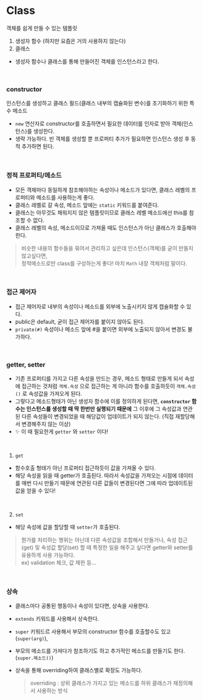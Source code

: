 # Class

객체를 쉽게 만들 수 있는 템플릿

1. 생성자 함수 (하지만 요즘은 거의 사용하지 않는다)
2. 클래스

- 생성자 함수나 클래스를 통해 만들어진 객체를 인스턴스라고 한다.

<br>

### constructor

인스턴스를 생성하고 클래스 필드(클래스 내부의 캡슐화된 변수)를 초기화하기 위한 특수 메소드

- `new` 연산자로 constructor를 호출하면서 필요한 데이터를 인자로 받아 객체(인스턴스)를 생성한다.
- 생략 가능하다. 빈 객체를 생성할 뿐 프로퍼티 추가가 필요하면 인스턴스 생성 후 동적 추가하면 된다.

<br>

### 정적 프로퍼티/메소드

- 모든 객체마다 동일하게 참조해야하는 속성이나 메소드가 있다면, 클래스 레벨의 프로퍼티와 메소드를 사용하는게 좋다.
- 클래스 레벨로 갈 속성, 메소드 앞에는 `static` 키워드를 붙여준다.
- 클래스는 아무것도 채워지지 않은 템플릿이므로 클래스 레벨 메소드에선 this를 참조할 수 없다.
- 클래스 레벨의 속성, 메소드이므로 가져올 때도 인스턴스가 아닌 클래스가 호출해야한다.

> 비슷한 내용의 함수들을 묶어서 관리하고 싶은데 인스턴스(객체)를 굳이 만들지 않고싶다면, <br>정적메소드로만 class를 구성하는게 좋다! 마치 `Math` 내장 객체처럼 말이다.

<br>

### 접근 제어자

- 접근 제어자로 내부의 속성이나 메소드를 외부에 노출시키지 않게 캡슐화할 수 있다.
- public은 default, 굳이 접근 제어자를 붙이지 않아도 된다.
- `private(#)` 속성이나 메소드 앞에 #을 붙이면 외부에 노출되지 않아서 변경도 불가하다.

<br>

### getter, setter

- 기존 프로퍼티를 가지고 다른 속성을 만드는 경우, 메소드 형태로 만들게 되서 속성에 접근하는 것처럼 `객체.속성` 으로 접근하는 게 아니라 함수를 호출하듯이 `객체.속성()` 로 속성값을 가져오게 된다.
- 그렇다고 메소드형태가 아닌 생성자 함수에 이를 정의하게 된다면, **`constructor` 함수는 인스턴스를 생성할 때 딱 한번만 실행되기 때문에** 그 이후에 그 속성값과 연관된 다른 속성들이 변경되었을 때 해당값이 업데이트가 되지 않는다. (직접 재할당해서 변경해주지 않는 이상)
- ✨ 이 때 필요한게 `getter` 와 `setter` 이다!

<br>

1. `get`

- 함수호출 형태가 아닌 프로퍼티 접근하듯이 값을 가져올 수 있다.
- 해당 속성을 읽을 때 getter가 호출된다. 따라서 속성값을 가져오는 시점에 데이터를 매번 다시 만들기 때문에 연관된 다른 값들이 변경된다면 그에 따라 업데이트된 값을 얻을 수 있다!

<br>

2. `set`

- 해당 속성에 값을 할당할 때 `setter`가 호출된다.

> 뭔가를 처리하는 행위는 아닌데 다른 속성값을 조합해서 만들거나, 속성 접근(get) 및 속성값 할당(set) 할 때 특정한 일을 해주고 싶다면 getter와 setter를 유용하게 사용 가능하다. <br> ex) validation 체크, 값 제한 등...

<br>

### 상속

- 클래스마다 공통된 행동이나 속성이 있다면, 상속을 사용한다.
- `extends` 키워드를 사용해서 상속한다.
- `super` 키워드르 사용해서 부모의 constructor 함수를 호출할수도 있고 (`super(arg)`),
- 부모의 메소드를 가져다가 참조하기도 하고 추가적인 메소드를 만들기도 한다. (`super.메소드()`)

- 상속을 통해 overriding하여 클래스별로 확장도 가능하다.
  > overriding : 상위 클래스가 가지고 있는 메소드를 하위 클래스가 재정의해서 사용하는 방식
